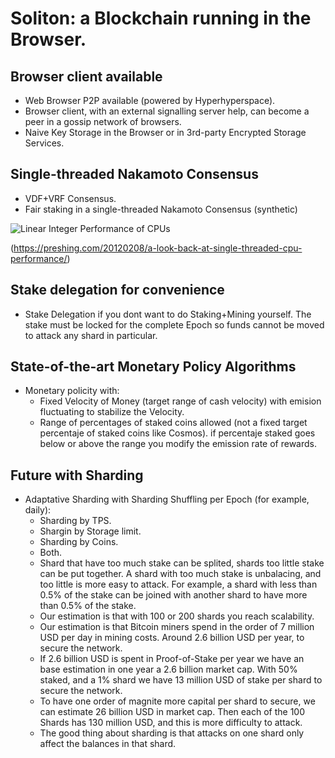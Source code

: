 # Soliton: a Blockchain running in the Browser.

## Browser client available

* Web Browser P2P available (powered by Hyperhyperspace).
* Browser client, with an external signalling server help, can become a peer in a gossip network of browsers.
* Naive Key Storage in the Browser or in 3rd-party Encrypted Storage Services.

## Single-threaded Nakamoto Consensus

- VDF+VRF Consensus.
- Fair staking in a single-threaded Nakamoto Consensus (synthetic)

![Linear Integer Performance of CPUs](https://preshing.com/images/integer-perf.png)

(https://preshing.com/20120208/a-look-back-at-single-threaded-cpu-performance/)


## Stake delegation for convenience

- Stake Delegation if you dont want to do Staking+Mining yourself. The stake must be locked for the complete Epoch so funds cannot be moved to attack any shard in particular.

## State-of-the-art Monetary Policy Algorithms

- Monetary policity with:
  * Fixed Velocity of Money (target range of cash velocity) with emision fluctuating to stabilize the Velocity.
  * Range of percentages of staked coins allowed (not a fixed target percentaje of staked coins like Cosmos). if percentaje staked goes below or above the range you modify the emission rate of rewards.

## Future with Sharding

- Adaptative Sharding with Sharding Shuffling per Epoch (for example, daily):
  * Sharding by TPS.
  * Shargin by Storage limit.
  * Sharding by Coins.
  * Both.
  * Shard that have too much stake can be splited, shards too little stake can be put together. A shard with too much stake is unbalacing, and too little is more easy to attack. For example, a shard with less than 0.5% of the stake can be joined with another shard to have more than 0.5% of the stake.
  * Our estimation is that with 100 or 200 shards you reach scalability.
  * Our estimation is that Bitcoin miners spend in the order of 7 million USD per day in mining costs. Around 2.6 billion USD per year, to secure the network.
  * If 2.6 billion USD is spent in Proof-of-Stake per year we have an base estimation in one year a 2.6 billion market cap. With 50% staked, and a 1% shard we have 13 million USD of stake per shard to secure the network.
  * To have one order of magnite more capital per shard to secure, we can estimate 26 billion USD in market cap. Then each of the 100 Shards has 130 million USD, and this is more difficulty to attack.
  * The good thing about sharding is that attacks on one shard only affect the balances in that shard.



